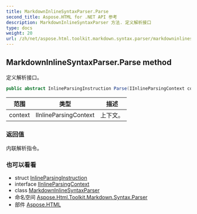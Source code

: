 ```yaml
---
title: MarkdownInlineSyntaxParser.Parse
second_title: Aspose.HTML for .NET API 参考
description: MarkdownInlineSyntaxParser 方法. 定义解析接口
type: docs
weight: 20
url: /zh/net/aspose.html.toolkit.markdown.syntax.parser/markdowninlinesyntaxparser/parse/
---
```

## MarkdownInlineSyntaxParser.Parse method

定义解析接口。

```csharp
public abstract InlineParsingInstruction Parse(IInlineParsingContext context)
```

| 范围 | 类型 | 描述 |
| --- | --- | --- |
| context | IInlineParsingContext | 上下文。 |

### 返回值

内联解析指令。

### 也可以看看

* struct [InlineParsingInstruction](../../inlineparsinginstruction/)
* interface [IInlineParsingContext](../../iinlineparsingcontext/)
* class [MarkdownInlineSyntaxParser](../)
* 命名空间 [Aspose.Html.Toolkit.Markdown.Syntax.Parser](../../markdowninlinesyntaxparser/)
* 部件 [Aspose.HTML](../../../)


